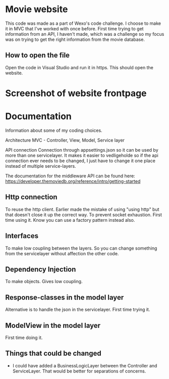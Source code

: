 # Movie website
This code was made as a part of Wexo's code challenge. I choose to make it in MVC that I've worked with once before. First time trying to get information from an API, I haven't made, which was a challenge so my focus was on trying to get the right information from the movie database.

## How to open the file
Open the code in Visual Studio and run it in https. This should open the website.

# Screenshot of website frontpage


# Documentation
Information about some of my coding choices.

Architecture
MVC - Controller, View, Model, Service layer

API connection
Connection through appsettings.json so it can be used by more than one servicelayer. It makes it easier to vedligeholde so if the api connection ever needs to be changed, I just have to change it one place instead of multiple service-layers.

The documentation for the middleware API can be found here: https://developer.themoviedb.org/reference/intro/getting-started 

## Http connection
To reuse the http client. Earlier made the mistake of using "using http" but that doesn't close it up the correct way.
To prevent socket exhaustion. First time using it. Know you can use a factory pattern instead also.

## Interfaces
To make low coupling between the layers. So you can change something from the servicelayer without affection the other code.

## Dependency Injection
To make objects. Gives low coupling.

## Response-classes in the model layer
Alternative is to handle the json in the servicelayer.
First time trying it.

## ModelView in the model layer
First time doing it.

## Things that could be changed
- I could have added a BusinessLogicLayer between the Controller and ServiceLayer. That would be better for separations of concerns.
